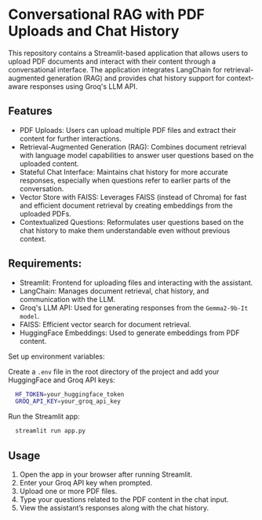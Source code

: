 # Conversational RAG with PDF Uploads and Chat History
This repository contains a Streamlit-based application that allows users to upload PDF documents and interact with their content through a conversational interface. The application integrates LangChain for retrieval-augmented generation (RAG) and provides chat history support for context-aware responses using Groq's LLM API.

## Features
- PDF Uploads: Users can upload multiple PDF files and extract their content for further interactions.
- Retrieval-Augmented Generation (RAG): Combines document retrieval with language model capabilities to answer user questions based on the uploaded content.
- Stateful Chat Interface: Maintains chat history for more accurate responses, especially when questions refer to earlier parts of the conversation.
- Vector Store with FAISS: Leverages FAISS (instead of Chroma) for fast and efficient document retrieval by creating embeddings from the uploaded PDFs.
- Contextualized Questions: Reformulates user questions based on the chat history to make them understandable even without previous context.
## Requirements:
- Streamlit: Frontend for uploading files and interacting with the assistant.
- LangChain: Manages document retrieval, chat history, and communication with the LLM.
- Groq's LLM API: Used for generating responses from the `Gemma2-9b-It model`.
- FAISS: Efficient vector search for document retrieval.
- HuggingFace Embeddings: Used to generate embeddings from PDF content.

Set up environment variables:

Create a `.env` file in the root directory of the project and add your HuggingFace and Groq API keys:

  ```bash
    HF_TOKEN=your_huggingface_token
    GROQ_API_KEY=your_groq_api_key
  ```

Run the Streamlit app:
  ```bash
    streamlit run app.py
  ```

## Usage
1. Open the app in your browser after running Streamlit.
2. Enter your Groq API key when prompted.
3. Upload one or more PDF files.
4. Type your questions related to the PDF content in the chat input.
5. View the assistant’s responses along with the chat history.

